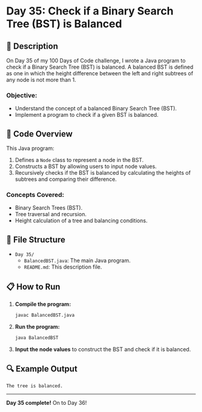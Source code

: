 # Day 35: Check if a Binary Search Tree (BST) is Balanced

## 📝 Description

On Day 35 of my 100 Days of Code challenge, I wrote a Java program to check if a Binary Search Tree (BST) is balanced. A balanced BST is defined as one in which the height difference between the left and right subtrees of any node is not more than 1.

### **Objective:**
- Understand the concept of a balanced Binary Search Tree (BST).
- Implement a program to check if a given BST is balanced.

## 🚀 Code Overview

This Java program:
1. Defines a `Node` class to represent a node in the BST.
2. Constructs a BST by allowing users to input node values.
3. Recursively checks if the BST is balanced by calculating the heights of subtrees and comparing their difference.

### **Concepts Covered:**
- Binary Search Trees (BST).
- Tree traversal and recursion.
- Height calculation of a tree and balancing conditions.

## 📂 File Structure
- `Day 35/`
  - `BalancedBST.java`: The main Java program.
  - `README.md`: This description file.

## 📋 How to Run
1. **Compile the program:**
   ```bash
   javac BalancedBST.java
   ```
2. **Run the program:**
   ```bash
   java BalancedBST
   ```
3. **Input the node values** to construct the BST and check if it is balanced.

## 🔍 Example Output

```plaintext
The tree is balanced.
```

---

**Day 35 complete!** On to Day 36!
